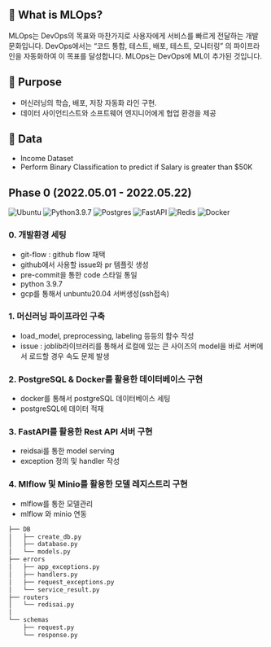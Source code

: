 ## :rocket: What is MLOps?

MLOps는 DevOps의 목표와 마찬가지로 사용자에게 서비스를 빠르게 전달하는 개발 문화입니다. 
DevOps에서는 “코드 통합, 테스트, 배포, 테스트, 모니터링” 의 파이프라인을 자동화하여 이 목표를 달성합니다.
MLOps는 DevOps에 ML이 추가된 것입니다.

## :bell: Purpose

- 머신러닝의 학습, 배포, 저장 자동화 라인 구현.
- 데이터 사이언티스트와 소프트웨어 엔지니어에게 협업 환경을 제공

## 💾 Data
- Income Dataset
- Perform Binary Classification to predict if Salary is greater than $50K



## Phase 0 (2022.05.01 - 2022.05.22)
![Ubuntu](https://img.shields.io/badge/Ubuntu-E95420?style=for-the-badge&logo=ubuntu&logoColor=white)
![Python3.9.7](https://img.shields.io/badge/python-3670A0?style=for-the-badge&logo=python&logoColor=ffdd54)
![Postgres](https://img.shields.io/badge/postgres-%23316192.svg?style=for-the-badge&logo=postgresql&logoColor=white)
![FastAPI](https://img.shields.io/badge/FastAPI-005571?style=for-the-badge&logo=fastapi)
![Redis](https://img.shields.io/badge/redis-%23DD0031.svg?style=for-the-badge&logo=redis&logoColor=white)
![Docker](https://img.shields.io/badge/docker-%230db7ed.svg?style=for-the-badge&logo=docker&logoColor=white)


### 0. 개발환경 세팅
- git-flow : github flow 채택
- github에서 사용할 issue와 pr 템플릿 생성
- pre-commit을 통한 code 스타일 통일
- python 3.9.7
- gcp를 통해서 unbuntu20.04 서버생성(ssh접속)

### 1. 머신러닝 파이프라인 구축
- load_model, preprocessing, labeling 등등의 함수 작성
- issue : joblib라이브러리를 통해서 로컬에 있는 큰 사이즈의 model을 바로 서버에서 로드할 경우 속도 문제 발생 

### 2. PostgreSQL & Docker를 활용한 데이터베이스 구현
- docker를 통해서 postgreSQL 데이터베이스 세팅
- postgreSQL에 데이터 적재

### 3. FastAPI를 활용한 Rest API 서버 구현
- reidsai를 통한 model serving 
- exception 정의 및 handler 작성

### 4. Mlflow 및 Minio를 활용한 모델 레지스트리 구현
- mlflow를 통한 모델관리
- mlflow 와 minio 연동


```bash
├── DB
│   ├── create_db.py
│   ├── database.py
│   └── models.py
├── errors
│   ├── app_exceptions.py
│   ├── handlers.py
│   ├── request_exceptions.py
│   └── service_result.py
├── routers
│   └── redisai.py
│   
└── schemas
    ├── request.py
    └── response.py
``` 
